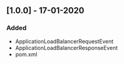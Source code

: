 ## [1.0.0] - 17-01-2020
### Added
- ApplicationLoadBalancerRequestEvent
- ApplicationLoadBalancerResponseEvent
- pom.xml